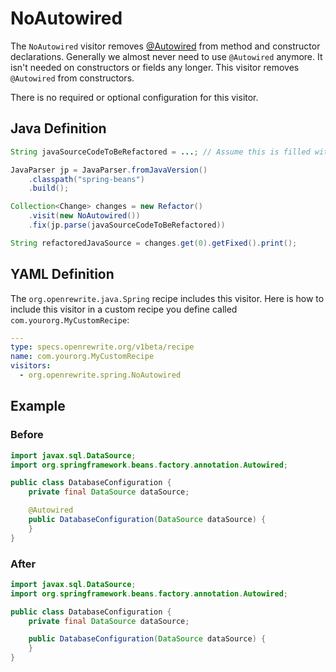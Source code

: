 # NoAutowired

The `NoAutowired` visitor removes [@Autowired](https://docs.spring.io/spring-framework/docs/current/javadoc-api/org/springframework/beans/factory/annotation/Autowired.html) from method and constructor declarations. Generally we almost never need to use `@Autowired` anymore. It isn't needed on constructors or fields any longer. This visitor removes `@Autowired` from constructors.

There is no required or optional configuration for this visitor.

## Java Definition

```java
String javaSourceCodeToBeRefactored = ...; // Assume this is filled with Java source code

JavaParser jp = JavaParser.fromJavaVersion()
    .classpath("spring-beans")
    .build();

Collection<Change> changes = new Refactor()
    .visit(new NoAutowired())
    .fix(jp.parse(javaSourceCodeToBeRefactored))

String refactoredJavaSource = changes.get(0).getFixed().print();
```

## YAML Definition

The `org.openrewrite.java.Spring` recipe includes this visitor. Here is how to include this visitor in a custom recipe you define called `com.yourorg.MyCustomRecipe`:

```yaml
---
type: specs.openrewrite.org/v1beta/recipe
name: com.yourorg.MyCustomRecipe 
visitors:
  - org.openrewrite.spring.NoAutowired
```

## Example

### Before

```java
import javax.sql.DataSource;
import org.springframework.beans.factory.annotation.Autowired;

public class DatabaseConfiguration { 
    private final DataSource dataSource;

    @Autowired
    public DatabaseConfiguration(DataSource dataSource) {
    }
}
```

### After

```java
import javax.sql.DataSource;
import org.springframework.beans.factory.annotation.Autowired;

public class DatabaseConfiguration { 
    private final DataSource dataSource;

    public DatabaseConfiguration(DataSource dataSource) {
    }
}
```

